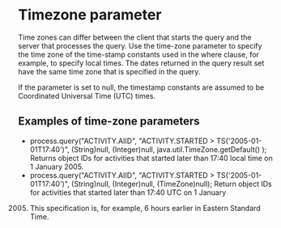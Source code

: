 <!-- image -->

# Timezone parameter

Time zones can differ between the client that starts the query
and the server that processes the query. Use the time-zone parameter
to specify the time zone of the time-stamp constants used in the where
clause, for example, to specify local times. The dates returned in
the query result set have the same time zone that is specified in
the query.

If the parameter is set to null, the timestamp
constants are assumed to be Coordinated Universal Time (UTC) times.

## Examples of time-zone parameters

- process.query("ACTIVITY.AIID",
              "ACTIVITY.STARTED > TS('2005-01-01T17:40')",
               (String)null,
               (Integer)null,
               java.util.TimeZone.getDefault() ); Returns
object IDs for activities that started later than 17:40 local time
on 1 January 2005.
- process.query("ACTIVITY.AIID",
              "ACTIVITY.STARTED > TS('2005-01-01T17:40')",
               (String)null, (Integer)null, (TimeZone)null); Return
object IDs for activities that started later than 17:40 UTC on 1 January
2005. This specification is, for example, 6 hours earlier in Eastern
Standard Time.